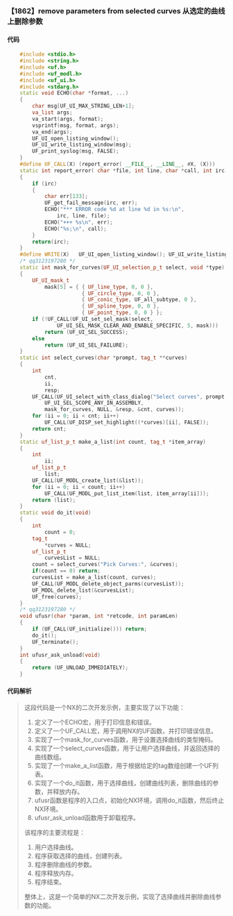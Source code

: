 ### 【1862】remove parameters from selected curves 从选定的曲线上删除参数

#### 代码

```cpp
    #include <stdio.h>  
    #include <string.h>  
    #include <uf.h>  
    #include <uf_modl.h>  
    #include <uf_ui.h>  
    #include <stdarg.h>  
    static void ECHO(char *format, ...)  
    {  
        char msg[UF_UI_MAX_STRING_LEN+1];  
        va_list args;  
        va_start(args, format);  
        vsprintf(msg, format, args);  
        va_end(args);  
        UF_UI_open_listing_window();  
        UF_UI_write_listing_window(msg);  
        UF_print_syslog(msg, FALSE);  
    }  
    #define UF_CALL(X) (report_error( __FILE__, __LINE__, #X, (X)))  
    static int report_error( char *file, int line, char *call, int irc)  
    {  
        if (irc)  
        {  
            char err[133];  
            UF_get_fail_message(irc, err);  
            ECHO("*** ERROR code %d at line %d in %s:\n",  
                irc, line, file);  
            ECHO("+++ %s\n", err);  
            ECHO("%s;\n", call);  
        }  
        return(irc);  
    }  
    #define WRITE(X)   UF_UI_open_listing_window(); UF_UI_write_listing_window(X)  
    /* qq3123197280 */  
    static int mask_for_curves(UF_UI_selection_p_t select, void *type)  
    {  
        UF_UI_mask_t  
            mask[5] = { { UF_line_type, 0, 0 },  
                        { UF_circle_type, 0, 0 },  
                        { UF_conic_type, UF_all_subtype, 0 },  
                        { UF_spline_type, 0, 0 },  
                        { UF_point_type, 0, 0 } };  
        if (!UF_CALL(UF_UI_set_sel_mask(select,  
                UF_UI_SEL_MASK_CLEAR_AND_ENABLE_SPECIFIC, 5, mask)))  
            return (UF_UI_SEL_SUCCESS);  
        else  
            return (UF_UI_SEL_FAILURE);  
    }  
    static int select_curves(char *prompt, tag_t **curves)  
    {  
        int  
            cnt,  
            ii,  
            resp;  
        UF_CALL(UF_UI_select_with_class_dialog("Select curves", prompt,  
            UF_UI_SEL_SCOPE_ANY_IN_ASSEMBLY,  
            mask_for_curves, NULL, &resp, &cnt, curves));  
        for (ii = 0; ii < cnt; ii++)  
            UF_CALL(UF_DISP_set_highlight((*curves)[ii], FALSE));  
        return cnt;  
    }  
    static uf_list_p_t make_a_list(int count, tag_t *item_array)  
    {  
        int           
            ii;  
        uf_list_p_t   
            list;  
        UF_CALL(UF_MODL_create_list(&list));  
        for (ii = 0; ii < count; ii++)  
            UF_CALL(UF_MODL_put_list_item(list, item_array[ii]));  
        return (list);  
    }  
    static void do_it(void)  
    {  
        int  
            count = 0;  
        tag_t  
            *curves = NULL;  
        uf_list_p_t  
            curvesList = NULL;  
        count = select_curves("Pick Curves:", &curves);  
        if(count == 0) return;  
        curvesList = make_a_list(count, curves);  
        UF_CALL(UF_MODL_delete_object_parms(curvesList));  
        UF_MODL_delete_list(&curvesList);  
        UF_free(curves);  
    }  
    /* qq3123197280 */  
    void ufusr(char *param, int *retcode, int paramLen)  
    {  
        if (UF_CALL(UF_initialize())) return;  
        do_it();  
        UF_terminate();  
    }  
    int ufusr_ask_unload(void)  
    {  
        return (UF_UNLOAD_IMMEDIATELY);  
    }

```

#### 代码解析

> 这段代码是一个NX的二次开发示例，主要实现了以下功能：
>
> 1. 定义了一个ECHO宏，用于打印信息和错误。
> 2. 定义了一个UF_CALL宏，用于调用NX的UF函数，并打印错误信息。
> 3. 实现了一个mask_for_curves函数，用于设置选择曲线的类型掩码。
> 4. 实现了一个select_curves函数，用于让用户选择曲线，并返回选择的曲线数组。
> 5. 实现了一个make_a_list函数，用于根据给定的tag数组创建一个UF列表。
> 6. 实现了一个do_it函数，用于选择曲线，创建曲线列表，删除曲线的参数，并释放内存。
> 7. ufusr函数是程序的入口点，初始化NX环境，调用do_it函数，然后终止NX环境。
> 8. ufusr_ask_unload函数用于卸载程序。
>
> 该程序的主要流程是：
>
> 1. 用户选择曲线。
> 2. 程序获取选择的曲线，创建列表。
> 3. 程序删除曲线的参数。
> 4. 程序释放内存。
> 5. 程序结束。
>
> 整体上，这是一个简单的NX二次开发示例，实现了选择曲线并删除曲线参数的功能。
>
